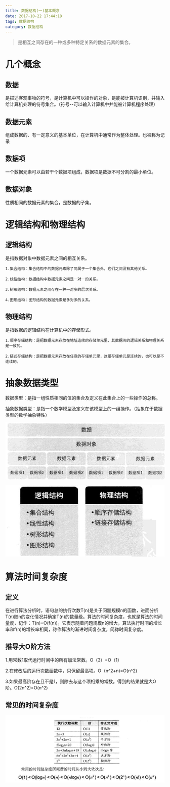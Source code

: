 ```yaml
---
title: 数据结构(一)基本概念
date: 2017-10-22 17:44:18
tags: 数据结构
category: 数据结构
---
```


> 是相互之间存在的一种或多种特定关系的数据元素的集合。

# 几个概念

## 数据

是描述客观事物的符号，是计算机中可以操作的对象，是能被计算机识别，并输入给计算机处理的符号集合。（符号--可以输入计算机中并能被计算机程序处理）
## 数据元素

组成数据的、有一定意义的基本单位，在计算机中通常作为整体处理。也被称为记录

## 数据项

一个数据元素可以由若干个数据项组成，数据项是数据不可分割的最小单位。

## 数据对象

性质相同的数据元素的集合，是数据的子集。

# 逻辑结构和物理结构

## 逻辑结构

   是指数据对象中数据元素之间的相互关系。

    1.集合结构：集合结构中的数据元素除了同属于一个集合外，它们之间没有其他关系。

	2.线性结构：数据结构中数据元素之间是一对一的关系。

	3.树形结构：数据元素之间存在一种一对多的层次关系。

	4.图形结构：图形结构的数据元素是多对多的关系。

## 物理结构

   是指数据的逻辑结构在计算机中的存储形式。

    1.顺序存储结构：是把数据元素存放在地址连续的存储单元里，其数据间的逻辑关系和物理关系是一致的。

    2.链式存储结构：是把数据元素存放在任意的存储单元里，这组存储单元是连续的，也可以是不连续的。

# 抽象数据类型

数据类型：是指一组性质相同的值的集合及定义在此集合上的一些操作的总称。

抽象数据类型：是指一个数学模型及定义在该模型上的一组操作。（抽象在于数据类型的数学抽象特性）

![tcp](/uploads/17102201.png)


![tcp](/uploads/17102202.png)

# 算法时间复杂度

## 定义

在进行算法分析时，语句总的执行次数T(n)是关于问题规模n的函数，进而分析T(n)随n的变化情况并确定T(n)的数量级。算法的时间复杂度，也就是算法的时间量度，记作：T(n)=O(f(n))。它表示随着问题规模n的增大，算法执行时间的增长率和f(n)的增长率相同，称作算法的渐进时间复杂度，简称时间复杂度。

## 推导大O阶方法

1.用常数1取代运行时间中的所有加法常数。O（3）=O（1）

2.在修改后的运行次数函数中，只保留最高项。O（n^2+n)=O(n^2)

3.如果最高阶存在且不是1，则除去与这个项相乘的常数。得到的结果就是大O阶。O(2n^2)=O(n^2)

## 常见的时间复杂度

![tcp](/uploads/171026.png)

